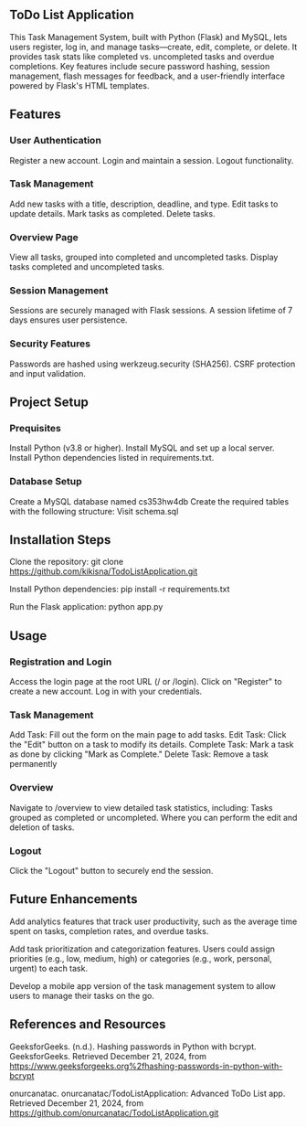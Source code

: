 ## ToDo List Application

This Task Management System, built with Python (Flask) and MySQL, lets users register, log in, and manage tasks—create, edit, complete, or delete. It provides task stats like completed vs. uncompleted tasks and overdue completions. Key features include secure password hashing, session management, flash messages for feedback, and a user-friendly interface powered by Flask's HTML templates.

## Features

### User Authentication
Register a new account.
Login and maintain a session.
Logout functionality.

### Task Management
Add new tasks with a title, description, deadline, and type.
Edit tasks to update details.
Mark tasks as completed.
Delete tasks.

### Overview Page
View all tasks, grouped into completed and uncompleted tasks.
Display tasks completed and uncompleted tasks.

### Session Management
Sessions are securely managed with Flask sessions.
A session lifetime of 7 days ensures user persistence.

### Security Features
Passwords are hashed using werkzeug.security (SHA256).
CSRF protection and input validation.

## Project Setup

### Prequisites
Install Python (v3.8 or higher).
Install MySQL and set up a local server.
Install Python dependencies listed in requirements.txt.

### Database Setup
Create a MySQL database named cs353hw4db
Create the required tables with the following structure:
Visit schema.sql

## Installation Steps
Clone the repository:
git clone https://github.com/kikisna/TodoListApplication.git

Install Python dependencies:
pip install -r requirements.txt

Run the Flask application:
python app.py

## Usage

### Registration and Login
Access the login page at the root URL (/ or /login).
Click on "Register" to create a new account.
Log in with your credentials.

### Task Management
Add Task: Fill out the form on the main page to add tasks.
Edit Task: Click the "Edit" button on a task to modify its details.
Complete Task: Mark a task as done by clicking "Mark as Complete."
Delete Task: Remove a task permanently

### Overview
Navigate to /overview to view detailed task statistics, including:
Tasks grouped as completed or uncompleted.
Where you can perform the edit and deletion of tasks.

### Logout
Click the "Logout" button to securely end the session.

## Future Enhancements
Add analytics features that track user productivity, such as the average time spent on tasks, completion rates, and overdue tasks.

Add task prioritization and categorization features. Users could assign priorities (e.g., low, medium, high) or categories (e.g., work, personal, urgent) to each task.

Develop a mobile app version of the task management system to allow users to manage their tasks on the go.

## References and Resources
GeeksforGeeks. (n.d.). Hashing passwords in Python with bcrypt. GeeksforGeeks. Retrieved December 21, 2024, from https://www.geeksforgeeks.org%2fhashing-passwords-in-python-with-bcrypt

onurcanatac. onurcanatac/TodoListApplication: Advanced ToDo List app. Retrieved December 21, 2024, from https://github.com/onurcanatac/TodoListApplication.git